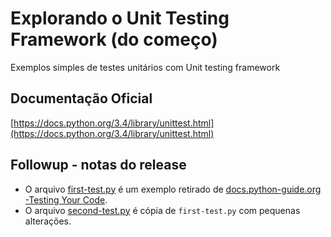 Explorando o Unit Testing Framework (do começo)
===

Exemplos simples de testes unitários com Unit testing framework


Documentação Oficial
---

[https://docs.python.org/3.4/library/unittest.html](https://docs.python.org/3.4/library/unittest.html)


Followup - notas do release
---

+ O arquivo [first-test.py](first-test.py) é um exemplo retirado de [docs.python-guide.org -Testing Your Code](http://docs.python-guide.org/en/latest/writing/tests/).
+ O arquivo [second-test.py](second-test.py) é cópia de `first-test.py` com pequenas alterações.


